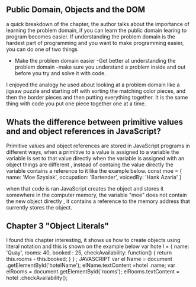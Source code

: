 ## Public Domain, Objects and the DOM
a quick breakdown of the chapter, the author talks about the importance of learning the problem domain, if you can learn the public domain learing to program becomes easier.
If understanding the problem domain is the hardest part of programming and you want to make programming easier, you can do one of two things
- Make the problem domain easier
-Get better at understanding the problem domain
-make sure you understand a problem inside and out before you try and solve it with code.

I enjoyed the analogy he used about looking at a problem domain like a jigsaw puzzle and starting off with sorting the matching color pieces, and then the border pieces and then putting everything together. It is the same thing with code you put one piece together one at a time.

## Whats the difference between primitive values and and object references in JavaScript?
Primitive values and object references are stored in JavaScript programs in different ways, when a primitive to a value is assigned to a variable  the variable is set to that value directly 
when the variable is assigned with an object things are different , instead of containg the value directly the variable contains a reference to it like the example below.
const moe = {
  name: 'Moe Szyslak',
  occupation: 'Bartender',
  voicedBy: 'Hank Azaria'
}

when that code is ran JavaScript creates the object and stores it somewhere in the computer memory, the variable "moe" does not contain the new object directly , it contains a reference to the memory address that currently stores the object.

## Chapter 3 "Object Literals"
I found this chapter interesting, it shows us how to create objects using literal notation and this is shown on the example below 
var hote l = {
name: 'Quay',
rooms: 40,
booked : 25,
checkAvailability: function() {
return this.rooms - this.booked;
}
} ;
JAVASCRIPT
var el Name = document .getElementByld('hotelName');
elName.textContent =hotel .name;
var elRooms = document.getElementByid{'rooms');
elRooms.textContent = hotel .checkAvailability(); 